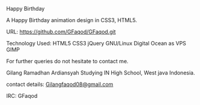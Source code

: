 Happy Birthday

A Happy Birthday animation design in CSS3, HTML5.

URL: https://github.com/GFaqod/GFaqod.git

Technology Used: HTML5 CSS3 jQuery  GNU/Linux Digital Ocean as VPS GIMP

For further queries do not hesitate to contact me.

Gilang Ramadhan Ardiansyah Studying IN High School, West java Indonesia.

contact details: Gilangfaqod08@gmail.com

IRC: GFaqod
